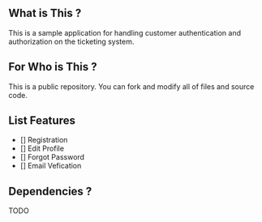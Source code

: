 ## What is This ? ##
This is a sample application for handling customer authentication and authorization on the ticketing system.

## For Who is This ? ##
This is a public repository. You can fork and modify all of files and source code.

## List Features ##
- [] Registration
- [] Edit Profile
- [] Forgot Password
- [] Email Vefication

## Dependencies ? ##
TODO